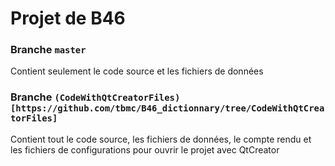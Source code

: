 # Projet de B46

### Branche `master`
Contient seulement le code source et les fichiers de données

### Branche `(CodeWithQtCreatorFiles)[https://github.com/tbmc/B46_dictionnary/tree/CodeWithQtCreatorFiles]`
Contient tout le code source, les fichiers de données, le compte rendu et les fichiers de configurations pour ouvrir le projet avec QtCreator

